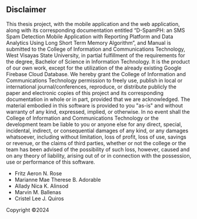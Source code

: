 ## Disclaimer

This thesis project, with the mobile application and the web application, along with its corresponding documentation entitled “D-SpamPH: an SMS Spam Detection Mobile Application with Reporting Platform and Data Analytics Using Long Short Term Memory Algorithm”, and Manual is submitted to the College of Information and Communications Technology, West Visayas State University, in partial fulfillment of the requirements for the degree, Bachelor of Science in Information Technology. It is the product of our own work, except for the utilization of the already existing Google Firebase Cloud Database. 
We hereby grant the College of Information and Communications Technology permission to freely use, publish in local or international journal/conferences, reproduce, or distribute publicly the paper and electronic copies of this project and its corresponding documentation in whole or in part, provided that we are acknowledged.
The material embodied in this software is provided to you "as-is" and without warranty of any kind, expressed, implied, or otherwise. In no event shall the College of Information and Communications Technology or the development team be liable to you or anyone else for any direct, special, incidental, indirect, or consequential damages of any kind, or any damages whatsoever, including without limitation, loss of profit, loss of use, savings or revenue, or the claims of third parties, whether or not the college or the team has been advised of the possibility of such loss, however, caused and on any theory of liability, arising out of or in connection with the possession, use or performance of this software.

- Fritz Aeron N. Rose
- Marianne Mae Therese B. Adorable
- Allady Nica K. Alinsod
- Marvin M. Ballenas
- Cristel Lee J. Quiros

Copyright ©2024
